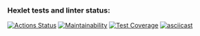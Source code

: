 ### Hexlet tests and linter status:
[![Actions Status](https://github.com/M1kolkus/php-project-lvl2/workflows/hexlet-check/badge.svg)](https://github.com/M1kolkus/php-project-lvl2/actions)
[![Maintainability](https://api.codeclimate.com/v1/badges/1a7bbcf9bb21d7236b5b/maintainability)](https://codeclimate.com/github/M1kolkus/php-project-lvl2/maintainability)
[![Test Coverage](https://api.codeclimate.com/v1/badges/1a7bbcf9bb21d7236b5b/test_coverage)](https://codeclimate.com/github/M1kolkus/php-project-lvl2/test_coverage)
[![asciicast](https://asciinema.org/a/RXKcNdLQpSbKFX4jZOhudOI0d.svg)](https://asciinema.org/a/RXKcNdLQpSbKFX4jZOhudOI0d)